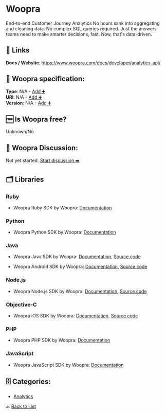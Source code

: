 # Woopra
End-to-end Customer Journey Analytics
No hours sank into aggregating and cleaning data. No complex SQL queries required. Just the answers teams need to make smarter decisions, fast. Now, that&#x27;s data-driven.

##  🔗 Links
**Docs / Website**: https://www.woopra.com/docs/developer/analytics-api/

## 🧬 Woopra specification:
**Type**: N/A - [Add ➕](https://github.com/apis-list/apis-list/edit/main/apis-list.yaml)  
**URI**: N/A - [Add ➕](https://github.com/apis-list/apis-list/edit/main/apis-list.yaml)  
**Version**: N/A - [Add ➕](https://github.com/apis-list/apis-list/edit/main/apis-list.yaml)

## 🆓 Is Woopra free?
 Unknown/No 

## 💬 Woopra Discussion:
Not yet started. [Start discussion ➡️](https://github.com/apis-list/apis-list/discussions/new)

## 🗂️ Libraries
### Ruby
- Woopra Ruby SDK by Woopra: [Documentation](https://www.woopra.com/docs/setup/ruby-on-rails-sdk/)

### Python
- Woopra Python SDK by Woopra: [Documentation](https://www.woopra.com/docs/setup/python-sdk/)

### Java
- Woopra Java SDK by Woopra: [Documentation](https://www.woopra.com/docs/setup/java-sdk/), [Source code](https://github.com/Woopra/woopra-java-sdk)

- Woopra Android SDK by Woopra: [Documentation](https://www.woopra.com/docs/setup/android-sdk/), [Source code](https://github.com/Woopra/woopra-android-sdk)

### Node.js
- Woopra Node.js SDK by Woopra: [Documentation](https://www.woopra.com/docs/setup/node-js-sdk/), [Source code](https://github.com/woopra/node-woopra)

### Objective-C
- Woopra iOS SDK by Woopra: [Documentation](https://www.woopra.com/docs/setup/ios-sdk/), [Source code](https://github.com/Woopra/woopra-ios-sdk)

### PHP
- Woopra PHP SDK by Woopra: [Documentation](https://www.woopra.com/docs/setup/php-sdk/)

### JavaScript
- Woopra JavaScript SDK by Woopra: [Documentation](https://www.woopra.com/docs/setup/javascript-tracking/)


## 🗄️ Categories:
- [Analytics](https://github.com/apis-list/apis-list#analytics-)

🔙  [Back to List](https://github.com/apis-list/apis-list)
